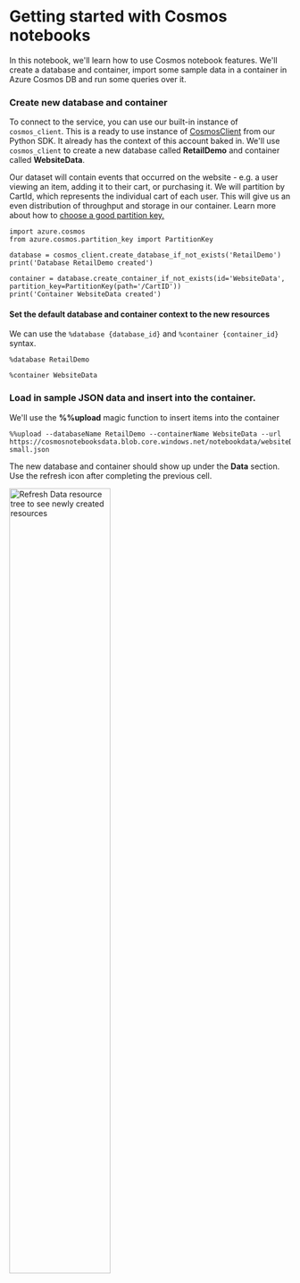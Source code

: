 # Getting started with Cosmos notebooks

In this notebook, we'll learn how to use Cosmos notebook features. We'll create a database and container, import some sample data in a container in Azure Cosmos DB and run some queries over it.

### Create new database and container

To connect to the service, you can use our built-in instance of ```cosmos_client```. This is a ready to use instance of [CosmosClient](https://docs.microsoft.com/python/api/azure-cosmos/azure.cosmos.cosmos_client.cosmosclient?view=azure-python) from our Python SDK. It already has the context of this account baked in. We'll use ```cosmos_client``` to create a new database called **RetailDemo** and container called **WebsiteData**.

Our dataset will contain events that occurred on the website - e.g. a user viewing an item, adding it to their cart, or purchasing it. We will partition by CartId, which represents the individual cart of each user. This will give us an even distribution of throughput and storage in our container. Learn more about how to [choose a good partition key.](https://docs.microsoft.com/azure/cosmos-db/partition-data)

```
import azure.cosmos
from azure.cosmos.partition_key import PartitionKey

database = cosmos_client.create_database_if_not_exists('RetailDemo')
print('Database RetailDemo created')

container = database.create_container_if_not_exists(id='WebsiteData', partition_key=PartitionKey(path='/CartID'))
print('Container WebsiteData created')
```

#### Set the default database and container context to the new resources

We can use the ```%database {database_id}``` and ```%container {container_id}``` syntax.

```
%database RetailDemo
```
```
%container WebsiteData
````

### Load in sample JSON data and insert into the container. 
We'll use the **%%upload** magic function to insert items into the container

```
%%upload --databaseName RetailDemo --containerName WebsiteData --url https://cosmosnotebooksdata.blob.core.windows.net/notebookdata/websiteData-small.json
```
The new database and container should show up under the **Data** section. Use the refresh icon after completing the previous cell. 

<img src="https://cosmosnotebooksdata.blob.core.windows.net/notebookdata/refreshData.png" alt="Refresh Data resource tree to see newly created resources" width="60%"/>

